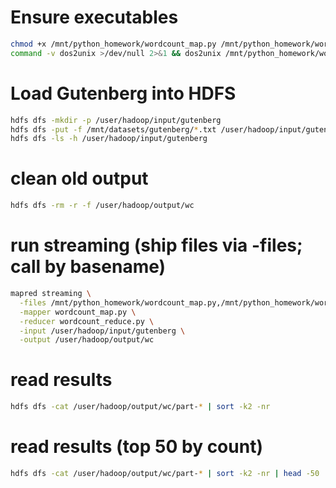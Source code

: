 # Ensure executables
```bash
chmod +x /mnt/python_homework/wordcount_map.py /mnt/python_homework/wordcount_reduce.py
command -v dos2unix >/dev/null 2>&1 && dos2unix /mnt/python_homework/wordcount_map.py /mnt/python_homework/wordcount_reduce.py
```
# Load Gutenberg into HDFS
```bash
hdfs dfs -mkdir -p /user/hadoop/input/gutenberg
hdfs dfs -put -f /mnt/datasets/gutenberg/*.txt /user/hadoop/input/gutenberg/
hdfs dfs -ls -h /user/hadoop/input/gutenberg
```

# clean old output
```bash
hdfs dfs -rm -r -f /user/hadoop/output/wc
```

# run streaming (ship files via -files; call by basename)
```bash
mapred streaming \
  -files /mnt/python_homework/wordcount_map.py,/mnt/python_homework/wordcount_reduce.py \
  -mapper wordcount_map.py \
  -reducer wordcount_reduce.py \
  -input /user/hadoop/input/gutenberg \
  -output /user/hadoop/output/wc
```

# read results
```bash
hdfs dfs -cat /user/hadoop/output/wc/part-* | sort -k2 -nr
```

# read results (top 50 by count)
```bash
hdfs dfs -cat /user/hadoop/output/wc/part-* | sort -k2 -nr | head -50
```
